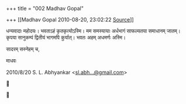 +++
title = "002 Madhav Gopal"

+++
[[Madhav Gopal	2010-08-20, 23:02:22 [Source](https://groups.google.com/g/samskrita/c/dqbJRYSKpMs)]]



धन्यवादाः महोदयः। भवताऽहं कृतकृत्योऽस्मि। मम समस्यायाः अर्धभागं साफल्यतया समाधानम् जातम्। कृपया सानुकम्पं द्वितीयं भागमपि कुर्यात्। भवतः अहम् अधमर्णः अस्मि।



सादरम् सस्नेहम् च,

माधवः  
  

2010/8/20 S. L. Abhyankar \<[sl.abh...@gmail.com]()\>





